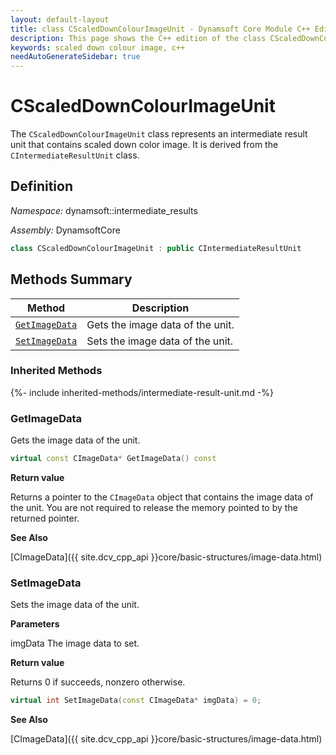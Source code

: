 ```yaml
---
layout: default-layout
title: class CScaledDownColourImageUnit - Dynamsoft Core Module C++ Edition API Reference
description: This page shows the C++ edition of the class CScaledDownColourImageUnit in Dynamsoft Core Module.
keywords: scaled down colour image, c++
needAutoGenerateSidebar: true
---
```


# CScaledDownColourImageUnit

The `CScaledDownColourImageUnit` class represents an intermediate result unit that contains scaled down color image. It is derived from the `CIntermediateResultUnit` class.

## Definition

*Namespace:* dynamsoft::intermediate_results

*Assembly:* DynamsoftCore

```cpp
class CScaledDownColourImageUnit : public CIntermediateResultUnit
```

## Methods Summary

| Method               | Description |
|----------------------|-------------|
| [`GetImageData`](#getimagedata) | Gets the image data of the unit.|
| [`SetImageData`](#setimagedata) | Sets the image data of the unit. |

### Inherited Methods

{%- include inherited-methods/intermediate-result-unit.md -%}

### GetImageData

Gets the image data of the unit.

```cpp
virtual const CImageData* GetImageData() const
```

**Return value**

Returns a pointer to the `CImageData` object that contains the image data of the unit. You are not required to release the memory pointed to by the returned pointer.

**See Also**

[CImageData]({{ site.dcv_cpp_api }}core/basic-structures/image-data.html)

### SetImageData

Sets the image data of the unit.

**Parameters**

imgData The image data to set.

**Return value**

Returns 0 if succeeds, nonzero otherwise.

```cpp
virtual int SetImageData(const CImageData* imgData) = 0;
```

**See Also**

[CImageData]({{ site.dcv_cpp_api }}core/basic-structures/image-data.html)
